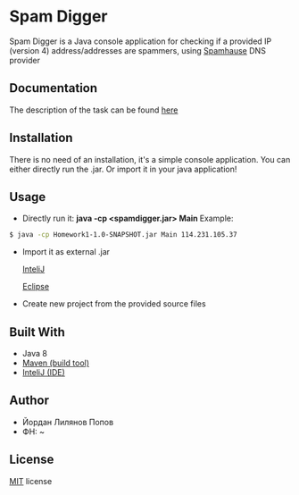 # Spam Digger

Spam Digger is a Java console application for checking if a provided IP (version 4)
address/addresses are spammers, using [Spamhause](https://www.spamhaus.org/faq/section/DNSBL%2520Usage#200) DNS provider

## Documentation
The description of the task can be found
[here](https://github.com/nickson/network-programming/tree/master/homework-2020)

## Installation

There is no need of an installation, it's a simple console application.
You can either directly run the .jar.
Or import it in your java application!

## Usage
* Directly run it:
**java -cp <spamdigger.jar> Main <ip addresses>**
Example:

 ```bash
$ java -cp Homework1-1.0-SNAPSHOT.jar Main 114.231.105.37
```

* Import it as external .jar
 
  [InteliJ](https://stackoverflow.com/questions/1051640/correct-way-to-add-external-jars-lib-jar-to-an-intellij-idea-project)
 
  [Eclipse](https://www.albany.edu/faculty/jmower/geog/gog692/ImportExportJARFiles.htm)
* Create new project from the provided source files

## Built With
* Java 8
* [Maven (build tool)](https://maven.apache.org/)
* [InteliJ (IDE)](https://www.jetbrains.com/idea/documentation/)

## Author
* Йордан Лилянов Попов
* ФН: ~
## License
[MIT](https://choosealicense.com/licenses/mit/) license 
